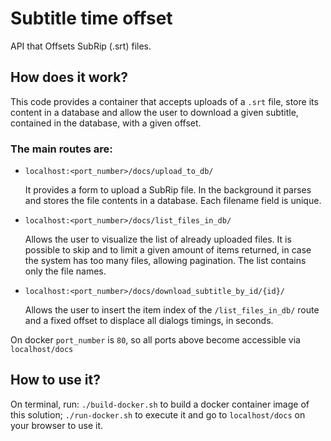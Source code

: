 # Subtitle time offset

API that Offsets SubRip (.srt) files.

## How does it work?

This code provides a container that accepts uploads of a `.srt` file, store its content in a database and allow the user to download a given subtitle, contained in the database, with a given offset.


### The main routes are:

- `localhost:<port_number>/docs/upload_to_db/`

  It provides a form to upload a SubRip file. In the background it parses and stores the file contents in a database. Each filename field is unique.

- `localhost:<port_number>/docs/list_files_in_db/`

  Allows the user to visualize the list of already uploaded files. It is possible to skip and to limit a given amount of items returned, in case the system has too many files, allowing pagination. The list contains only the file names.

- `localhost:<port_number>/docs/download_subtitle_by_id/{id}/`

  Allows the user to insert the item index of the `/list_files_in_db/` route and a fixed offset to displace all dialogs timings, in seconds.

On docker `port_number` is `80`, so all ports above become accessible via `localhost/docs`

## How to use it?

On terminal, run: `./build-docker.sh` to build a docker container image of this solution; `./run-docker.sh` to execute it and go to `localhost/docs` on your browser to use it.